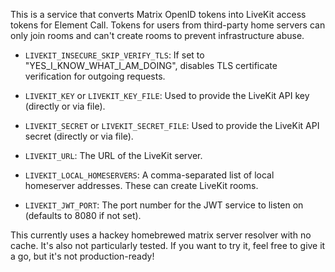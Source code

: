 This is a service that converts Matrix OpenID tokens into LiveKit access tokens for Element Call.
Tokens for users from third-party home servers can only join rooms and can't create rooms to prevent infrastructure abuse.

- `LIVEKIT_INSECURE_SKIP_VERIFY_TLS`:
  If set to "YES_I_KNOW_WHAT_I_AM_DOING", disables TLS certificate verification for outgoing requests.

- `LIVEKIT_KEY` or `LIVEKIT_KEY_FILE`:
  Used to provide the LiveKit API key (directly or via file).

- `LIVEKIT_SECRET` or `LIVEKIT_SECRET_FILE`:
  Used to provide the LiveKit API secret (directly or via file).

- `LIVEKIT_URL`:
  The URL of the LiveKit server.

- `LIVEKIT_LOCAL_HOMESERVERS`:
  A comma-separated list of local homeserver addresses. These can create LiveKit rooms.

- `LIVEKIT_JWT_PORT`:
  The port number for the JWT service to listen on (defaults to 8080 if not set).


This currently uses a hackey homebrewed matrix server resolver with no cache. It's also not particularly tested. If you want to try it, feel free to give it a go, but it's not production-ready!
